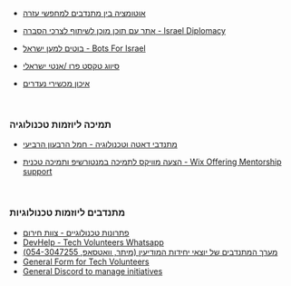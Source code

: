 
- [אוטומציה בין מתנדבים למחפשי עזרה](<https://chat.whatsapp.com/JuJ1da4wYbe16uZL0cqL40>)

- [אתר עם תוכן מוכן לשיתוף לצרכי הסברה - Israel Diplomacy](<https://github.com/nirtz89/israel_diplomacy>)

- [בוטים למען ישראל - Bots For Israel](<https://chat.whatsapp.com/CWmy7ai0VJ1449FVgShVGk>)

- [סיווג טקסט פרו /אנטי ישראלי](<https://chat.whatsapp.com/K9iNqhuwhdmLvAJhNrh6y0>)

- [איכון מכשירי נעדרים](<https://docs.google.com/forms/d/e/1FAIpQLSduujH277Cqt31XgOZfTZFAD4ua_YN8fXUtAlwOAHX2q9Emww/viewform?usp=sf_link>)

<br />

### תמיכה ליוזמות טכנולוגיה

- [מתנדבי דאטה וטכנולוגיה - חמל הרבעון הרביעי](<https://chat.whatsapp.com/E2HvCLeTNaP601kA71HYxE>)

- [הצעה מוויקס לתמיכה במנטורשיפ ותמיכה טכנית - Wix Offering Mentorship support](<https://twitter.com/morad/status/1711063336022876357>)
<br />

### מתנדבים ליוזמות טכנולוגיות

- [פתרונות טכנולוגיים - צוות חירום](https://chat.whatsapp.com/DyIdNxWEONu69Oksm3mRmS)
- [DevHelp - Tech Volunteers Whatsapp](https://chat.whatsapp.com/GLmj3FDWiCW1RWDRnL79UV)
- [מערך המתנדבים של יוצאי יחידות המודיעין (מיתר, וואטסאפ, 054-3047255)](https://wa.me/972543047255)
- [General Form for Tech Volunteers](https://forms.gle/wVB2zNKRZSUhQb79A)
- [General Discord to manage initiatives](https://discord.gg/3Jg6us3b)
